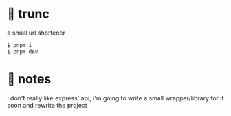 # 🔗 trunc

a small url shortener

```bash
$ pnpm i
$ pnpm dev
```

# 📝 notes

i don't really like express' api, i'm going to write a small wrapper/library for it soon and rewrite the project
